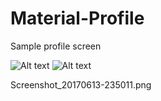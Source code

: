 # Material-Profile

Sample profile screen

![Alt text](/relative/path/to/Screenshot_20170613-235011.png?raw=true "Optional Title")
![Alt text](/../<Screenshots>/path/to/Screenshot_20170613-235011.png?raw=true "Optional Title")

Screenshot_20170613-235011.png
